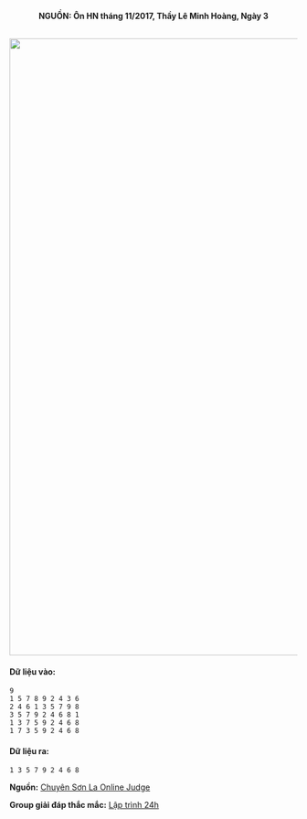 **<center>NGUỒN: Ôn HN tháng 11/2017, Thầy Lê Minh Hoàng, Ngày 3</center>**
<br>

<img src="/images/problems/1020/photo.svg" width=1080px>

#### Dữ liệu vào:
```
9
1 5 7 8 9 2 4 3 6
2 4 6 1 3 5 7 9 8
3 5 7 9 2 4 6 8 1
1 3 7 5 9 2 4 6 8
1 7 3 5 9 2 4 6 8
```

#### Dữ liệu ra:
```
1 3 5 7 9 2 4 6 8
```
**Nguồn:** [Chuyên Sơn La Online Judge](http://csloj.ddns.net/)

**Group giải đáp thắc mắc:** [Lập trình 24h](https://www.facebook.com/groups/1386904321519984)